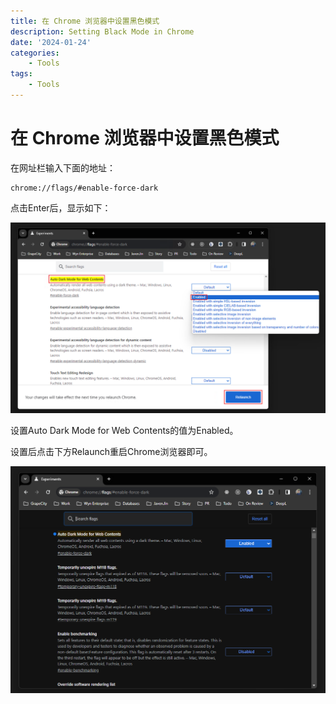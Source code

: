 ```yaml
---
title: 在 Chrome 浏览器中设置黑色模式
description: Setting Black Mode in Chrome
date: '2024-01-24'
categories:
    - Tools
tags:
    - Tools
---
```


# 在 Chrome 浏览器中设置黑色模式

在网址栏输入下面的地址：

```
chrome://flags/#enable-force-dark
```

点击Enter后，显示如下：

![](https://raw.githubusercontent.com/JavenJin/blog-image/master/content/post/Tools/Setting%20Black%20Mode%20in%20Chrome/setting-blank-mode-in-chrome-1.png)

设置Auto Dark Mode for Web Contents的值为Enabled。

设置后点击下方Relaunch重启Chrome浏览器即可。

![](https://raw.githubusercontent.com/JavenJin/blog-image/master/content/post/Tools/Setting%20Black%20Mode%20in%20Chrome/setting-blank-mode-in-chrome-2.png)